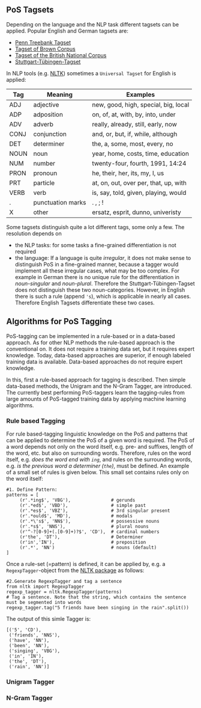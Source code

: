 ## PoS Tagsets

Depending on the language and the NLP task different tagsets can be applied. Popular English and German tagsets are:

* [Penn Treebank Tagset](https://www.ling.upenn.edu/courses/Fall_2003/ling001/penn_treebank_pos.html)
* [Tagset of Brown Corpus](https://www.ling.upenn.edu/courses/Fall_2003/ling001/penn_treebank_pos.html)
* [Tagset of the British National Corpus](http://www.natcorp.ox.ac.uk/docs/c5spec.html)
* [Stuttgart-Tübingen-Tagset](https://www.ims.uni-stuttgart.de/forschung/ressourcen/lexika/germantagsets/#id-cfcbf0a7-0)

In NLP tools (e.g. [NLTK](https://www.nltk.org)) sometimes a `Universal Tagset` for English is applied:

| **Tag**      | **Meaning**         | **Examples**                          |
|---------------|---------------------|---------------------------------------|
| ADJ           | adjective           | new, good, high, special, big, local  |
| ADP           | adposition          | on, of, at, with, by, into, under     |
| ADV           | adverb              | really, already, still, early, now    |
| CONJ          | conjunction         | and, or, but, if, while, although     |
| DET           | determiner          | the, a, some, most, every, no         |
| NOUN          | noun                | year, home, costs, time, education    |
| NUM           | number              | twenty\-four, fourth, 1991, 14:24     |
| PRON          | pronoun             | he, their, her, its, my, I, us        |
| PRT           | particle            | at, on, out, over per, that, up, with |
| VERB          | verb                | is, say, told, given, playing, would  |
| .             | punctuation marks   | . , ; !                               |
| X             | other               | ersatz, esprit, dunno, univeristy     |


Some tagsets distinguish quite a lot different tags, some only a few. The resolution depends on 

* the NLP tasks: for some tasks a fine-grained differentiation is not required
* the language: If a language is quite *irregular*, it does not make sense to distinguish PoS in a fine-grained manner, because a tagger would implement all these irregular cases, what may be too complex. For example in German there is no unique rule for the differentiation in *noun-singular* and *noun-plural*. Therefore the Stuttgart-Tübingen-Tagset does not distinguish these two noun-categories. However, in English there is such a rule (append `'s`), which is applicable in nearly all cases. Therefore English Tagsets differentiate these two cases.

## Algorithms for PoS Tagging

PoS-tagging can be implemented in a rule-based or in a data-based approach. As for other NLP methods the rule-based approach is the conventional on. It does not require a training data set, but it requires expert knowledge. Today, data-based approaches are superior, if enough labeled training data is available. Data-based approaches do not require expert knowledge.

In this, first a rule-based approach for tagging is described. Then simple data-based methods, the Unigram and the N-Gram Tagger, are introduced. The currently best performing PoS-taggers learn the tagging-rules from large amounts of PoS-tagged training data by applying machine learning algorithms.

### Rule based Tagging

For rule based-tagging linguistic knowledge on the PoS and patterns that can be applied to determine the PoS of a given word is required. The PoS of a word depends not only on the word itself, e.g. pre- and suffixes, length of the word, etc. but also on surrounding words. Therefore, rules on the word itself, e.g. *does the word end with `ing`*, and rules on the surrounding words, e.g. *is the previous word a determiner (`the`)*, must be defined. An example of a small set of rules is given below. This small set contains rules only on the word itself: 


 ```
 #1. Define Pattern:
 patterns = [
      (r'.*ing$', 'VBG'),               # gerunds
      (r'.*ed$', 'VBD'),                # simple past
      (r'.*es$', 'VBZ'),                # 3rd singular present
      (r'.*ould$', 'MD'),               # modals
      (r'.*\'s$', 'NN$'),               # possessive nouns
      (r'.*s$', 'NNS'),                 # plural nouns
      (r'^-?[0-9]+(.[0-9]+)?$', 'CD'),  # cardinal numbers
      (r'the', 'DT'),                   # Determiner
      (r'in','IN'),                     # preposition
      (r'.*', 'NN')                     # nouns (default)
 ]
 
 ```
 
 Once a rule-set (=pattern) is defined, it can be applied by, e.g. a `RegexpTagger`-object from the [NLTK package](https://www.nltk.org) as follows:
 
 ```
 #2.Generate RegexpTagger and tag a sentence
 from nltk import RegexpTagger
 regexp_tagger = nltk.RegexpTagger(patterns)
 # Tag a sentence. Note that the string, which contains the sentence must be segmented into words
 regexp_tagger.tag("5 friends have been singing in the rain".split())
 ```
The output of this simle Tagger is:
```
[('5', 'CD'),
 ('friends', 'NNS'),
 ('have', 'NN'),
 ('been', 'NN'),
 ('singing', 'VBG'),
 ('in', 'IN'),
 ('the', 'DT'),
 ('rain', 'NN')]
```

### Unigram Tagger

### N-Gram Tagger
